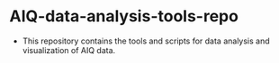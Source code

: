 # AIQ-data-analysis-tools-repo
- This repository contains the tools and scripts for data analysis and visualization of AIQ data.